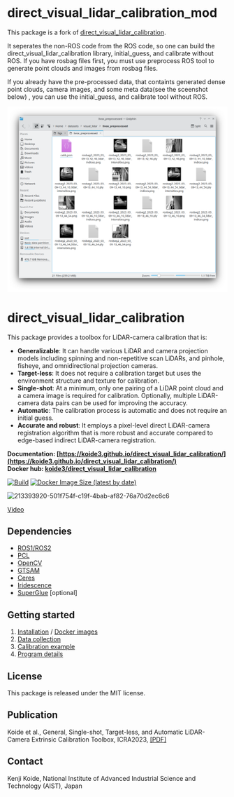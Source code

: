 # direct_visual_lidar_calibration_mod

This package is a fork of [direct_visual_lidar_calibration](https://github.com/koide3/direct_visual_lidar_calibration).

It seperates the non-ROS code from the ROS code, so one can build the direct_visual_lidar_calibration library, initial_guess, and calibrate without ROS. If you have rosbag files first, you must use preprocess ROS tool to generate point clouds and images from rosbag files.

If you already have the pre-processed data, that containts generated dense point clouds, camera images, and some meta data(see the sceenshot below) , you can use the initial_guess, and calibrate tool without ROS.

![alt text](image.png)

# direct_visual_lidar_calibration

This package provides a toolbox for LiDAR-camera calibration that is: 

- **Generalizable**: It can handle various LiDAR and camera projection models including spinning and non-repetitive scan LiDARs, and pinhole, fisheye, and omnidirectional projection cameras.
- **Target-less**: It does not require a calibration target but uses the environment structure and texture for calibration.
- **Single-shot**: At a minimum, only one pairing of a LiDAR point cloud and a camera image is required for calibration. Optionally, multiple LiDAR-camera data pairs can be used for improving the accuracy.
- **Automatic**: The calibration process is automatic and does not require an initial guess.
- **Accurate and robust**: It employs a pixel-level direct LiDAR-camera registration algorithm that is more robust and accurate compared to edge-based indirect LiDAR-camera registration.

**Documentation: [https://koide3.github.io/direct_visual_lidar_calibration/](https://koide3.github.io/direct_visual_lidar_calibration/)**  
**Docker hub: [koide3/direct_visual_lidar_calibration](https://hub.docker.com/repository/docker/koide3/direct_visual_lidar_calibration)**

[![Build](https://github.com/koide3/direct_visual_lidar_calibration/actions/workflows/push.yaml/badge.svg)](https://github.com/koide3/direct_visual_lidar_calibration/actions/workflows/push.yaml) [![Docker Image Size (latest by date)](https://img.shields.io/docker/image-size/koide3/direct_visual_lidar_calibration)](https://hub.docker.com/repository/docker/koide3/direct_visual_lidar_calibration)

![213393920-501f754f-c19f-4bab-af82-76a70d2ec6c6](https://user-images.githubusercontent.com/31344317/213427328-ddf72a71-9aeb-42e8-86a5-9c2ae19890e3.jpg)

[Video](https://www.youtube.com/watch?v=7TM7wGthinc&feature=youtu.be)

## Dependencies

- [ROS1/ROS2](https://www.ros.org/)
- [PCL](https://pointclouds.org/)
- [OpenCV](https://opencv.org/)
- [GTSAM](https://gtsam.org/)
- [Ceres](http://ceres-solver.org/)
- [Iridescence](https://github.com/koide3/iridescence)
- [SuperGlue](https://github.com/magicleap/SuperGluePretrainedNetwork) [optional]

## Getting started

1. [Installation](https://koide3.github.io/direct_visual_lidar_calibration/installation/) / [Docker images](https://koide3.github.io/direct_visual_lidar_calibration/docker/)
2. [Data collection](https://koide3.github.io/direct_visual_lidar_calibration/collection/)
3. [Calibration example](https://koide3.github.io/direct_visual_lidar_calibration/example/)
4. [Program details](https://koide3.github.io/direct_visual_lidar_calibration/programs/)

## License

This package is released under the MIT license.

## Publication

Koide et al., General, Single-shot, Target-less, and Automatic LiDAR-Camera Extrinsic Calibration Toolbox, ICRA2023, [[PDF]](https://staff.aist.go.jp/k.koide/assets/pdf/icra2023.pdf)

## Contact

Kenji Koide, National Institute of Advanced Industrial Science and Technology (AIST), Japan
